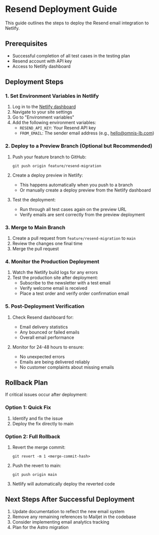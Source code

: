 # Resend Deployment Guide

This guide outlines the steps to deploy the Resend email integration to Netlify.

## Prerequisites

- Successful completion of all test cases in the testing plan
- Resend account with API key
- Access to Netlify dashboard

## Deployment Steps

### 1. Set Environment Variables in Netlify

1. Log in to the [Netlify dashboard](https://app.netlify.com/)
2. Navigate to your site settings
3. Go to "Environment variables"
4. Add the following environment variables:
   - `RESEND_API_KEY`: Your Resend API key
   - `FROM_EMAIL`: The sender email address (e.g., hello@omnis-lb.com)

### 2. Deploy to a Preview Branch (Optional but Recommended)

1. Push your feature branch to GitHub:
   ```
   git push origin feature/resend-migration
   ```

2. Create a deploy preview in Netlify:
   - This happens automatically when you push to a branch
   - Or manually create a deploy preview from the Netlify dashboard

3. Test the deployment:
   - Run through all test cases again on the preview URL
   - Verify emails are sent correctly from the preview deployment

### 3. Merge to Main Branch

1. Create a pull request from `feature/resend-migration` to `main`
2. Review the changes one final time
3. Merge the pull request

### 4. Monitor the Production Deployment

1. Watch the Netlify build logs for any errors
2. Test the production site after deployment:
   - Subscribe to the newsletter with a test email
   - Verify welcome email is received
   - Place a test order and verify order confirmation email

### 5. Post-Deployment Verification

1. Check Resend dashboard for:
   - Email delivery statistics
   - Any bounced or failed emails
   - Overall email performance

2. Monitor for 24-48 hours to ensure:
   - No unexpected errors
   - Emails are being delivered reliably
   - No customer complaints about missing emails

## Rollback Plan

If critical issues occur after deployment:

### Option 1: Quick Fix

1. Identify and fix the issue
2. Deploy the fix directly to main

### Option 2: Full Rollback

1. Revert the merge commit:
   ```
   git revert -m 1 <merge-commit-hash>
   ```
2. Push the revert to main:
   ```
   git push origin main
   ```
3. Netlify will automatically deploy the reverted code

## Next Steps After Successful Deployment

1. Update documentation to reflect the new email system
2. Remove any remaining references to Mailjet in the codebase
3. Consider implementing email analytics tracking
4. Plan for the Astro migration
